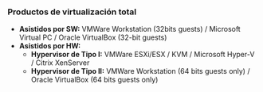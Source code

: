 ### Productos de virtualización total

* **Asistidos por SW:** VMWare Workstation (32bits guests) / Microsoft Virtual PC / Oracle VirtualBox (32-bit guests)
* **Asistidos por HW:**
	* **Hypervisor de Tipo I:** VMWare ESXi/ESX / KVM / Microsoft Hyper-V / Citrix XenServer
	* **Hypervisor de Tipo II:** VMWare Workstation (64 bits guests only) / Oracle VirtualBox (64 bits guests only)
